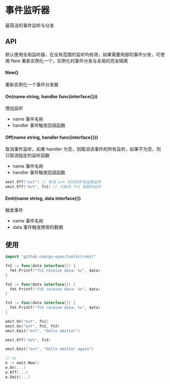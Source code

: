 # 事件监听器

最简洁的事件监听与分发

## API

默认使用全局监听器，在全局范围的监听均有效，如果需要局部的事件分发，可使用 New 重新实例化一个，实例化的事件分发与全局的完全隔离

#### New()

重新实例化一个事件分发器

#### On(name string, handler func(interface{}))

增加监听

 * name 事件名称
 * handler 事件触发回调函数

#### Off(name string, handler func(interface{}))

取消事件监听，如果 handler 为空，则取消该事件的所有监听，如果不为空，则只取消指定的监听函数

 * name 事件名称
 * handler 事件触发回调函数

```go
emit.Off("evt") // 取消 evt 时间的所有函数监听
emit.Off("evt", fn1) // 只取消 fn1 函数的监听

```

#### Emit(name string, data interface{})

触发事件

 * name 事件名称
 * data 事件触发携带的数据

## 使用

```go
import "github.com/go-eyas/toolkit/emit"

fn1 := func(data interface{}) {
  fmt.Printf("fn1 receive data: %v", data)
}

fn2 := func(data interface{}) {
  fmt.Printf("fn2 receive data: %v", data)
}

fn3 := func(data interface{}) {
  fmt.Printf("fn3 receive data: %v", data)
}

emit.On("evt", fn1)
emit.On("evt", fn2, fn3)
emit.Emit("evt", "hello emitter")

emit.Off("evt", fn3)

emit.Emit("evt", "hello emitter again")

// or
e := emit.New()
e.On(...)
e.Off(...)
e.Emit(...)
```
